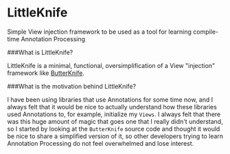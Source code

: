 LittleKnife
===========

Simple View injection framework to be used as a tool for learning compile-time Annotation Processing 

###What is LittleKnife?

LittleKnife is a minimal, functional,  oversimplification of a View "injection" framework like [ButterKnife](https://github.com/JakeWharton/butterknife).

###What is the motivation behind LittleKnife?

I have been using libraries that use Annotations for some time now, and I always felt that it would be nice to actually understand how these libraries used Annotations to, for example, initialize my `Views`. I always felt that there was this huge amount of magic that goes one that I really didn't understand, so I started by looking at the `ButterKnife` source code and thought it would be nice to share a simplified version of it, so other developers trying to learn Annotation Processing  do not feel overwhelmed and lose interest.
